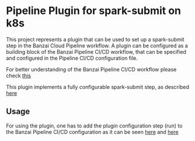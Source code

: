 # Pipeline Plugin for spark-submit on k8s

This project represents a plugin that can be used to set up a spark-submit step in the Banzai Cloud Pipeline workflow.
A plugin can be configured as a building block of the Banzai Pipeline CI/CD workflow, that can be specified and configured in the Pipeline CI/CD configuration file.

For better understanding of the Banzai Pipeline CI/CD workflow please check [this](https://github.com/banzaicloud/pipeline "Banzai Pipeline")

This plugin implements a fully configurable spark-submit step, as described [here](https://spark.apache.org/docs/latest/submitting-applications.html)

## Usage

For using the plugin, one has to add the plugin configuration step (run) to the Banzai Pipeline CI/CD configuration as it can be seen
 [here](https://github.com/banzaicloud/spark-pi-example/blob/master/.drone.yml) and [here](https://github.com/banzaicloud/spark-pdi-example/blob/master/.drone.yml)
